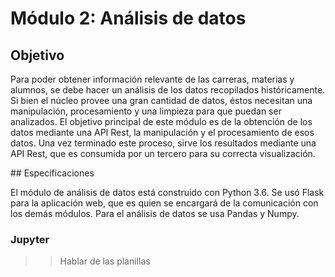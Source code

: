 # Módulo 2: Análisis de datos

## Objetivo

Para poder obtener información relevante de las carreras, materias y alumnos, se debe hacer un análisis de los datos recopilados históricamente.
Si bien el núcleo provee una gran cantidad de datos, éstos necesitan una manipulación, procesamiento y una limpieza para que puedan ser analizados.
El objetivo principal de este módulo es de la obtención de los datos mediante una API Rest, la manipulación y el procesamiento de esos datos. Una vez terminado este proceso, sirve los resultados mediante una API Rest, que es consumida por un tercero para su correcta visualización.

## Especificaciones

El módulo de análisis de datos está construido con Python 3.6. 
Se usó Flask para la aplicación web, que es quien se encargará de la comunicación con los demás módulos.
Para el análisis de datos se usa Pandas y Numpy.

### Jupyter

>> Hablar de las planillas